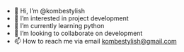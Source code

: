 - 👋 Hi, I’m @kombestylish
- 👀 I’m interested in project development
- 🌱 I’m currently learning python
- 💞️ I’m looking to collaborate on development
- 📫 How to reach me via email
kombestylish@gmail.com 

<!---
kombestylish/kombestylish is a ✨ special ✨ repository because its `README.md` (this file) appears on your GitHub profile.
You can click the Preview link to take a look at your changes.
--->
